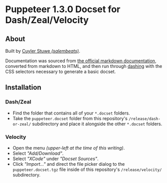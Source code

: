 # Puppeteer 1.3.0 Docset for Dash/Zeal/Velocity

## About

Built by [Cuyler Stuwe *(salembeats)*](https://github.com/salembeats).  
  
  Documentation was sourced from [the official markdown documentation](https://github.com/GoogleChrome/puppeteer/blob/master/docs/api.md), converted from markdown to HTML, and then run through [dashing](https://github.com/technosophos/dashing) with the CSS selectors necessary to generate a basic docset.

## Installation

### Dash/Zeal

- Find the folder that contains all of your ```*.docset``` folders.
- Take the ```puppeteer.docset``` folder from this repository's ```/release/dash-or-zeal/``` subdirectory and place it alongside the other ```*.docset``` folders.

### Velocity

- Open the menu *(upper-left at the time of this writing)*.
- Select *"Add/Download"*.
- Select *"XCode"* under *"Docset Sources"*.
- Click *"Import..."* and direct the file picker dialog to the ```puppeteer.docset.tgz``` file inside of this repository's ```/release/velocity/``` subdirectory.